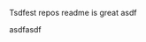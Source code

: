 Tsdfest repos readme is great asdf







asdfasdf
























































































































